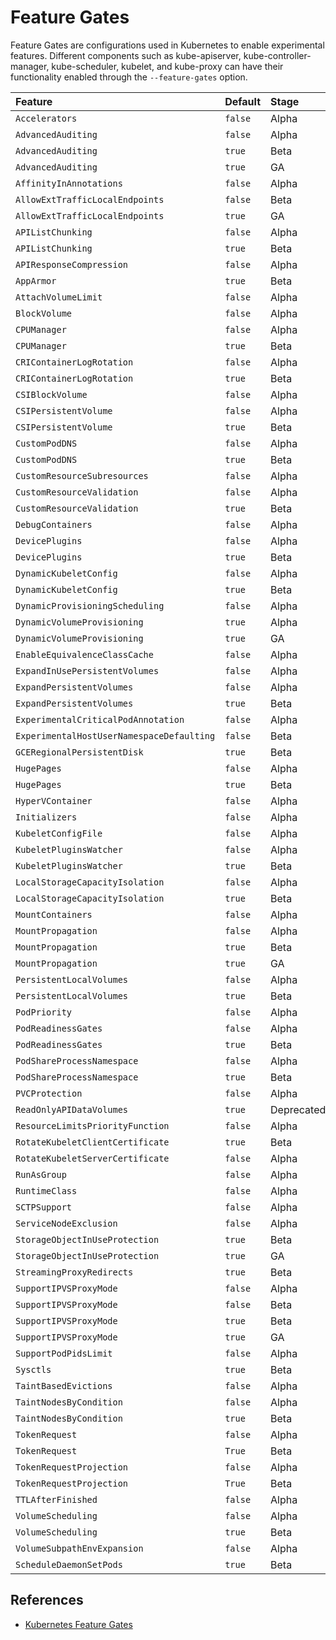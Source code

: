 # Feature Gates

Feature Gates are configurations used in Kubernetes to enable experimental features. Different components such as kube-apiserver, kube-controller-manager, kube-scheduler, kubelet, and kube-proxy can have their functionality enabled through the `--feature-gates` option.


| Feature | Default | Stage | Since | Until |
| :--- | :--- | :--- | :--- | :--- |
| `Accelerators` | `false` | Alpha | 1.6 | 1.10 |
| `AdvancedAuditing` | `false` | Alpha | 1.7 | 1.7 |
| `AdvancedAuditing` | `true` | Beta | 1.8 | 1.11 |
| `AdvancedAuditing` | `true` | GA | 1.12 | - |
| `AffinityInAnnotations` | `false` | Alpha | 1.6 | 1.7 |
| `AllowExtTrafficLocalEndpoints` | `false` | Beta | 1.4 | 1.6 |
| `AllowExtTrafficLocalEndpoints` | `true` | GA | 1.7 | - |
| `APIListChunking` | `false` | Alpha | 1.8 | 1.8 |
| `APIListChunking` | `true` | Beta | 1.9 |  |
| `APIResponseCompression` | `false` | Alpha | 1.7 |  |
| `AppArmor` | `true` | Beta | 1.4 |  |
| `AttachVolumeLimit` | `false` | Alpha | 1.11 |  |
| `BlockVolume` | `false` | Alpha | 1.9 |  |
| `CPUManager` | `false` | Alpha | 1.8 | 1.9 |
| `CPUManager` | `true` | Beta | 1.10 |  |
| `CRIContainerLogRotation` | `false` | Alpha | 1.10 | 1.10 |
| `CRIContainerLogRotation` | `true` | Beta | 1.11 |  |
| `CSIBlockVolume` | `false` | Alpha | 1.11 | 1.11 |
| `CSIPersistentVolume` | `false` | Alpha | 1.9 | 1.9 |
| `CSIPersistentVolume` | `true` | Beta | 1.10 |  |
| `CustomPodDNS` | `false` | Alpha | 1.9 | 1.9 |
| `CustomPodDNS` | `true` | Beta | 1.10 |  |
| `CustomResourceSubresources` | `false` | Alpha | 1.10 |  |
| `CustomResourceValidation` | `false` | Alpha | 1.8 | 1.8 |
| `CustomResourceValidation` | `true` | Beta | 1.9 |  |
| `DebugContainers` | `false` | Alpha | 1.10 |  |
| `DevicePlugins` | `false` | Alpha | 1.8 | 1.9 |
| `DevicePlugins` | `true` | Beta | 1.10 |  |
| `DynamicKubeletConfig` | `false` | Alpha | 1.4 | 1.10 |
| `DynamicKubeletConfig` | `true` | Beta | 1.11 |  |
| `DynamicProvisioningScheduling` | `false` | Alpha | 1.11 | 1.11 |
| `DynamicVolumeProvisioning` | `true` | Alpha | 1.3 | 1.7 |
| `DynamicVolumeProvisioning` | `true` | GA | 1.8 |  |
| `EnableEquivalenceClassCache` | `false` | Alpha | 1.8 |  |
| `ExpandInUsePersistentVolumes` | `false` | Alpha | 1.11 |  |
| `ExpandPersistentVolumes` | `false` | Alpha | 1.8 | 1.10 |
| `ExpandPersistentVolumes` | `true` | Beta | 1.11 |  |
| `ExperimentalCriticalPodAnnotation` | `false` | Alpha | 1.5 |  |
| `ExperimentalHostUserNamespaceDefaulting` | `false` | Beta | 1.5 |  |
| `GCERegionalPersistentDisk` | `true` | Beta | 1.10 |  |
| `HugePages` | `false` | Alpha | 1.8 | 1.9 |
| `HugePages` | `true` | Beta | 1.10 |  |
| `HyperVContainer` | `false` | Alpha | 1.10 |  |
| `Initializers` | `false` | Alpha | 1.7 |  |
| `KubeletConfigFile` | `false` | Alpha | 1.8 | 1.9 |
| `KubeletPluginsWatcher` | `false` | Alpha | 1.11 | 1.11 |
| `KubeletPluginsWatcher` | `true` | Beta | 1.12 |  |
| `LocalStorageCapacityIsolation` | `false` | Alpha | 1.7 | 1.9 |
| `LocalStorageCapacityIsolation` | `true` | Beta | 1.10 |  |
| `MountContainers` | `false` | Alpha | 1.9 |  |
| `MountPropagation` | `false` | Alpha | 1.8 | 1.9 |
| `MountPropagation` | `true` | Beta | 1.10 | 1.11 |
| `MountPropagation` | `true` | GA | 1.12 |  |
| `PersistentLocalVolumes` | `false` | Alpha | 1.7 | 1.9 |
| `PersistentLocalVolumes` | `true` | Beta | 1.10 |  |
| `PodPriority` | `false` | Alpha | 1.8 |  |
| `PodReadinessGates` | `false` | Alpha | 1.11 |  |
| `PodReadinessGates` | `true` | Beta | 1.12 |  |
| `PodShareProcessNamespace` | `false` | Alpha | 1.10 |  |
| `PodShareProcessNamespace` | `true` | Beta | 1.12 |  |
| `PVCProtection` | `false` | Alpha | 1.9 | 1.9 |
| `ReadOnlyAPIDataVolumes` | `true` | Deprecated | 1.10 |  |
| `ResourceLimitsPriorityFunction` | `false` | Alpha | 1.9 |  |
| `RotateKubeletClientCertificate` | `true` | Beta | 1.7 |  |
| `RotateKubeletServerCertificate` | `false` | Alpha | 1.7 |  |
| `RunAsGroup` | `false` | Alpha | 1.10 |  |
| `RuntimeClass` | `false` | Alpha | 1.12 |  |
| `SCTPSupport` | `false` | Alpha | 1.12 |  |
| `ServiceNodeExclusion` | `false` | Alpha | 1.8 |  |
| `StorageObjectInUseProtection` | `true` | Beta | 1.10 | 1.10 |
| `StorageObjectInUseProtection` | `true` | GA | 1.11 |  |
| `StreamingProxyRedirects` | `true` | Beta | 1.5 |  |
| `SupportIPVSProxyMode` | `false` | Alpha | 1.8 | 1.8 |
| `SupportIPVSProxyMode` | `false` | Beta | 1.9 | 1.9 |
| `SupportIPVSProxyMode` | `true` | Beta | 1.10 | 1.10 |
| `SupportIPVSProxyMode` | `true` | GA | 1.11 |  |
| `SupportPodPidsLimit` | `false` | Alpha | 1.10 |  |
| `Sysctls` | `true` | Beta | 1.11 |  |
| `TaintBasedEvictions` | `false` | Alpha | 1.6 |  |
| `TaintNodesByCondition` | `false` | Alpha | 1.8 |  |
| `TaintNodesByCondition` | `true` | Beta | 1.12 |  |
| `TokenRequest` | `false` | Alpha | 1.10 | 1.11 |
| `TokenRequest` | `True` | Beta | 1.12 |  |
| `TokenRequestProjection` | `false` | Alpha | 1.11 | 1.11 |
| `TokenRequestProjection` | `True` | Beta | 1.12 |  |
| `TTLAfterFinished` | `false` | Alpha | 1.12 |  |
| `VolumeScheduling` | `false` | Alpha | 1.9 | 1.9 |
| `VolumeScheduling` | `true` | Beta | 1.10 |  |
| `VolumeSubpathEnvExpansion` | `false` | Alpha | 1.11 |  |
| `ScheduleDaemonSetPods` | `true` | Beta | 1.12 |  |

## References

* [Kubernetes Feature Gates](https://kubernetes.io/docs/reference/command-line-tools-reference/feature-gates/)
